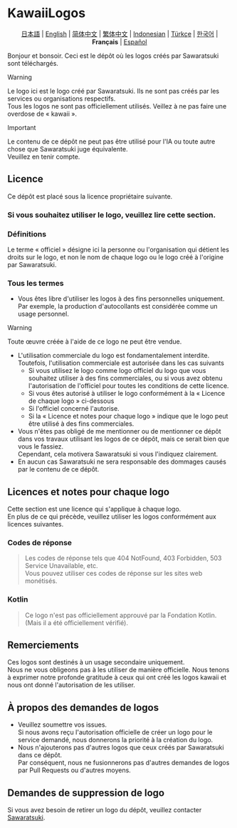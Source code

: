 # KawaiiLogos

<div align="center">
 
[日本語](./README.md) | [English](./README_EN.md) | [简体中文](/README-zhHans.md) | [繁体中文](/README-zhHant.md) | [Indonesian](/README-ID.md) | [Türkçe](/README-tr.md) | [한국어](/README-kr.md) | **Français** | [Español](/README-es.md)

</div>

Bonjour et bonsoir. Ceci est le dépôt où les logos créés par Sawaratsuki sont téléchargés.


> [!WARNING]
 Le logo ici est le logo créé par Sawaratsuki. Ils ne sont pas créés par les services ou organisations respectifs.  
 Tous les logos ne sont pas officiellement utilisés.
 Veillez à ne pas faire une overdose de « kawaii ».   

> [!IMPORTANT]
 Le contenu de ce dépôt ne peut pas être utilisé pour l'IA ou toute autre chose que Sawaratsuki juge équivalente.  
 Veuillez en tenir compte.

## Licence

Ce dépôt est placé sous la licence propriétaire suivante.

### Si vous souhaitez utiliser le logo, veuillez lire cette section.

### Définitions

Le terme « officiel » désigne ici la personne ou l'organisation qui détient les droits sur le logo, et non le nom de chaque logo ou le logo créé à l'origine par Sawaratsuki.

### Tous les termes

- Vous êtes libre d'utiliser les logos à des fins personnelles uniquement.  
Par exemple, la production d'autocollants est considérée comme un usage personnel.
> [!WARNING]
 Toute œuvre créée à l'aide de ce logo ne peut être vendue.
- L'utilisation commerciale du logo est fondamentalement interdite.  
Toutefois, l'utilisation commerciale est autorisée dans les cas suivants
  - Si vous utilisez le logo comme logo officiel du logo que vous souhaitez utiliser à des fins commerciales, ou si vous avez obtenu l'autorisation de l'officiel pour toutes les conditions de cette licence.  
  - Si vous êtes autorisé à utiliser le logo conformément à la « Licence de chaque logo » ci-dessous
  - Si l'officiel concerné l'autorise.
  - Si la « Licence et notes pour chaque logo » indique que le logo peut être utilisé à des fins commerciales.
- Vous n'êtes pas obligé de me mentionner ou de mentionner ce dépôt dans vos travaux utilisant les logos de ce dépôt, mais ce serait bien que vous le fassiez.  
  Cependant, cela motivera Sawaratsuki si vous l'indiquez clairement.
- En aucun cas Sawaratsuki ne sera responsable des dommages causés par le contenu de ce dépôt.

## Licences et notes pour chaque logo

Cette section est une licence qui s'applique à chaque logo.  
En plus de ce qui précède, veuillez utiliser les logos conformément aux licences suivantes.   

### Codes de réponse

> Les codes de réponse tels que 404 NotFound, 403 Forbidden, 503 Service Unavailable, etc.  
Vous pouvez utiliser ces codes de réponse sur les sites web monétisés.

### Kotlin

> Ce logo n'est pas officiellement approuvé par la Fondation Kotlin.  
(Mais il a été officiellement vérifié).

## Remerciements

Ces logos sont destinés à un usage secondaire uniquement.  
Nous ne vous obligeons pas à les utiliser de manière officielle.
Nous tenons à exprimer notre profonde gratitude à ceux qui ont créé les logos kawaii et nous ont donné l'autorisation de les utiliser.

## À propos des demandes de logos

- Veuillez soumettre vos issues.  
Si nous avons reçu l'autorisation officielle de créer un logo pour le service demandé, nous donnerons la priorité à la création du logo.
- Nous n'ajouterons pas d'autres logos que ceux créés par Sawaratsuki dans ce dépôt.  
  Par conséquent, nous ne fusionnerons pas d'autres demandes de logos par Pull Requests ou d'autres moyens.

## Demandes de suppression de logo

Si vous avez besoin de retirer un logo du dépôt, veuillez contacter [Sawaratsuki](https://x.com/sawaratsuki1004).
